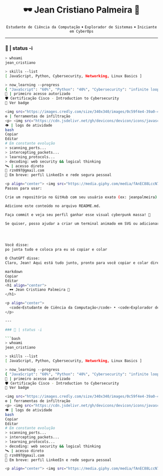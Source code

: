 <h1 align="center">
  🕶️ Jean Cristiano Palmeira 👾
</h1>

<p align="center">
  <code>Estudante de Ciência da Computação</code> • <code>Explorador de Sistemas</code> • <code>Iniciante em CyberOps</code>
</p>

---

### 🧠 | status -i

```bash
> whoami
jean_cristiano

> skills --list
[ JavaScript, Python, Cybersecurity, Networking, Linux Basics ]

> now_learning --progress
{ "JavaScript": "60%", "Python": "40%", "Cybersecurity": "infinite loop" }
🔐 | primeiro acesso autorizado
🛡️ Certificação Cisco - Introduction to Cybersecurity
🔗 Ver badge

<img src="https://images.credly.com/size/340x340/images/0c59f4e4-39a0-4c6f-9460-d7e7a4e1adfe/CyberEssentials.png" width="90"/>
⚙️ | ferramentas de infiltração
<p> <img src="https://cdn.jsdelivr.net/gh/devicons/devicon/icons/javascript/javascript-original.svg" width="40" /> <img src="https://cdn.jsdelivr.net/gh/devicons/devicon/icons/python/python-original.svg" width="40" /> <img src="https://img.icons8.com/fluency/48/lock.png" width="40" alt="Cybersecurity"/> <img src="https://img.icons8.com/fluency/48/hacker.png" width="40" alt="Hacker"/> </p>
👁️ | logs de atividade
bash
Copiar
Editar
# Em constante evolução
> scanning_ports...
> intercepting_packets...
> learning_protocols...
> decoding: web security && logical thinking
🛰️ | acesso direto
📧 rzn097@gmail.com
📡 Em breve: perfil LinkedIn e rede segura pessoal

<p align="center"> <img src="https://media.giphy.com/media/fAnEC88LccN7a/giphy.gif" width="200" alt="Neon Hacker Gif"/> </p> <p align="center"><code>“Knowledge is power. Data is freedom.”</code></p> ```
Passos para usar:

Crie um repositório no GitHub com seu usuário exato (ex: jeanpalmeira).

Adicione este conteúdo no arquivo README.md.

Faça commit e veja seu perfil ganhar esse visual cyberpunk massa! 🚀

Se quiser, posso ajudar a criar um terminal animado em SVG ou adicionar mais elementos “hackers” para deixar ainda mais único. Quer?




Você disse:
po junta tudo e coloca pra eu só copiar e colar

O ChatGPT disse:
Claro, Jean! Aqui está tudo junto, pronto para você copiar e colar direto no seu README.md do GitHub:

markdown
Copiar
Editar
<h1 align="center">
  🕶️ Jean Cristiano Palmeira 👾
</h1>

<p align="center">
  <code>Estudante de Ciência da Computação</code> • <code>Explorador de Sistemas</code> • <code>Iniciante em CyberOps</code>
</p>

---

### 🧠 | status -i

```bash
> whoami
jean_cristiano

> skills --list
[ JavaScript, Python, Cybersecurity, Networking, Linux Basics ]

> now_learning --progress
{ "JavaScript": "60%", "Python": "40%", "Cybersecurity": "infinite loop" }
🔐 | primeiro acesso autorizado
🛡️ Certificação Cisco - Introduction to Cybersecurity
🔗 Ver badge

<img src="https://images.credly.com/size/340x340/images/0c59f4e4-39a0-4c6f-9460-d7e7a4e1adfe/CyberEssentials.png" width="90"/>
⚙️ | ferramentas de infiltração
<p> <img src="https://cdn.jsdelivr.net/gh/devicons/devicon/icons/javascript/javascript-original.svg" width="40" /> <img src="https://cdn.jsdelivr.net/gh/devicons/devicon/icons/python/python-original.svg" width="40" /> <img src="https://img.icons8.com/fluency/48/lock.png" width="40" alt="Cybersecurity"/> <img src="https://img.icons8.com/fluency/48/hacker.png" width="40" alt="Hacker"/> </p>
👁️ | logs de atividade
bash
Copiar
Editar
# Em constante evolução
> scanning_ports...
> intercepting_packets...
> learning_protocols...
> decoding: web security && logical thinking
🛰️ | acesso direto
📧 rzn097@gmail.com
📡 Em breve: perfil LinkedIn e rede segura pessoal

<p align="center"> <img src="https://media.giphy.com/media/fAnEC88LccN7a/giphy.gif" width="200" alt="Neon Hacker Gif"/> </p> <p align="center"><code>“Knowledge is power. Data is freedom.”</code></p> ```



